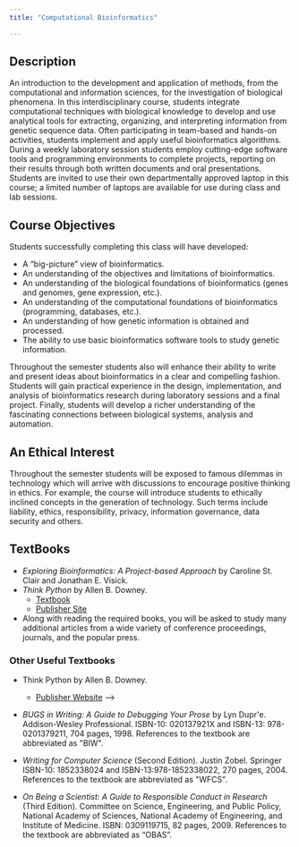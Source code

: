 ```yaml
---
title: "Computational Bioinformatics"

---
```


## Description

An introduction to the development and application of methods, from the computational and information sciences, for the investigation of biological phenomena. In this interdisciplinary course, students integrate computational techniques with biological knowledge to develop and use analytical tools for extracting, organizing, and interpreting information from genetic sequence data. Often participating in team-based and hands-on activities, students implement and apply useful bioinformatics algorithms. During a weekly laboratory session students employ cutting-edge software tools and programming environments to complete projects, reporting on their results through both written documents and oral presentations. Students are invited to use their own departmentally approved laptop in this course; a limited number of laptops are available for use during class and lab sessions.

## Course Objectives

Students successfully completing this class will have developed:

* A “big-picture” view of bioinformatics.
* An understanding of the objectives and limitations of bioinformatics.
* An understanding of the biological foundations of bioinformatics (genes and genomes, gene expression, etc.).
* An understanding of the computational foundations of bioinformatics (programming, databases, etc.).
* An understanding of how genetic information is obtained and processed.
* The ability to use basic bioinformatics software tools to study genetic information.

Throughout the semester students also will enhance their ability to write and present ideas about bioinformatics in a clear and compelling fashion. Students will gain practical experience in the design, implementation, and analysis of bioinformatics research during laboratory sessions and a final project. Finally, students will develop a richer understanding of the fascinating connections between biological systems, analysis and automation.

## An Ethical Interest

Throughout the semester students will be exposed to famous dilemmas in technology which will arrive with discussions to encourage positive thinking in ethics. For example, the course will introduce students to ethically inclined concepts in the generation of technology. Such terms include liability, ethics, responsibility, privacy, information governance, data security and others.

## TextBooks

* _Exploring Bioinformatics: A Project-based Approach_ by Caroline St. Clair and Jonathan E. Visick.
* _Think Python_ by Allen B. Downey.
  + [Textbook](http://greenteapress.com/thinkpython/thinkpython.pdf)
  + [Publisher Site](http://greenteapress.com/wp/think-python/)
* Along with reading the required books, you will be asked to study many additional articles from a wide variety of conference proceedings, journals, and the popular press.

### Other Useful Textbooks

* Think Python by Allen B. Downey.
  + [Publisher Website](https://greenteapress.com/wp/) -->

* _BUGS in Writing: A Guide to Debugging Your Prose_ by Lyn Dupr\'e. Addison-Wesley Professional. ISBN-10: 020137921X and ISBN-13: 978-0201379211, 704 pages, 1998. References to the textbook are abbreviated as "BIW".

* _Writing for Computer Science_ (Second Edition). Justin Zobel. Springer ISBN-10: 1852338024 and ISBN-13:978-1852338022, 270 pages, 2004. References to the textbook are abbreviated as "WFCS".

* _On Being a Scientist: A Guide to Responsible Conduct in Research_ (Third Edition). Committee on Science, Engineering, and Public Policy, National Academy of Sciences, National Academy of Engineering, and Institute of Medicine. ISBN: 0309119715, 82 pages, 2009. References to the textbook are abbreviated as “OBAS”.
